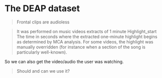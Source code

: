 # The DEAP dataset

> Frontal clips are audioless


> It was performed on music videos extracts of 1 minute
> Highlight_start The time in seconds where the extracted one-minute highlight begins as determined by MCA analysis.
> For some videos, the highlight was manually overridden (for instance when a section of the song is particularly
> well-known).

So we can also get the video/audio the user was watching.
> Should and can we use it?